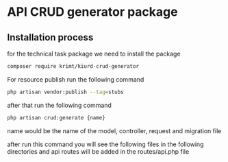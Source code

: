 # API CRUD generator package 

## Installation process

for the technical task package we need to install the package
```bash
composer require krimt/kiurd-crud-generator

```
For resource publish run the following command
```bash
php artisan vendor:publish --tag=stubs
```
after that run the following command
```bash
php artisan crud:generate {name}
```
name would be the name of the model, controller, request and migration file

after run this command you will see the following files in the following directories and api routes will be added in the routes/api.php file


